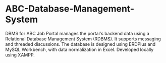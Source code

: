 # ABC-Database-Management-System
DBMS for ABC Job Portal manages the portal's backend data using a Relational Database Management System (RDBMS). It supports messaging and threaded discussions. The database is designed using ERDPlus and MySQL Workbench, with data normalization in Excel. Developed locally using XAMPP.
